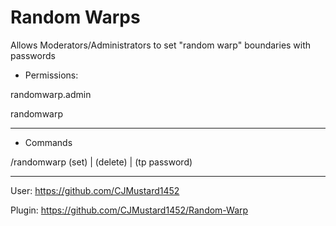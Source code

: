 # Random Warps
Allows Moderators/Administrators to set "random warp" boundaries with passwords

- Permissions: 

 randomwarp.admin
 
 randomwarp
 
 
--- 

- Commands

/randomwarp (set) | (delete) | (tp password)

---

User: https://github.com/CJMustard1452

Plugin: https://github.com/CJMustard1452/Random-Warp
